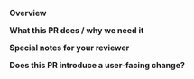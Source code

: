 <!--
Thank you for sending a pull request! Here are some tips for contributors:

1. Fill the description template below.
2. Include appropriate tests (if necessary). Make sure that all CI checks passed.
3. If the Pull Request is a work in progress, make use of GitHub's "Draft PR" feature and mark it as such.
-->

**Overview**

<!-- Describe your changes briefly here. -->

**What this PR does / why we need it**

<!--
- Please state in detail why we need this PR and what it solves.
- If your PR closes some of the existing issues, please add links to them here.
  Mentioned issues will be automatically closed.
  Usage: "Closes #<issue number>", or "Closes (paste link of issue)"
-->

**Special notes for your reviewer**

**Does this PR introduce a user-facing change?**

<!--
If no, just write "NONE" in the release-note block below.
If yes, a release note is required:
Enter your extended release note in the block below. If the PR requires additional action from users switching to the new release, include the string "action required".
-->

```release-note

```

